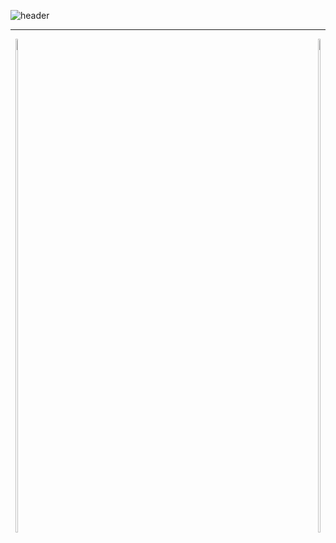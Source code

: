 ![header](https://capsule-render.vercel.app/api?type=venom&height=300&color=gradient&text=I'm%20just...%20just%20a%20developer.&fontSize=35&fontColor=f08080)

---

<div align="center">
  <div style="float: left;">
    <img src="https://github-readme-stats.vercel.app/api?username=Doneformee" width="45%">
  </div>
  <div style="float: right">
    <img src="https://github-readme-stats.vercel.app/api/top-langs/?username=Doneformee&layout=compact" width="45%">
  </div>
</div>
